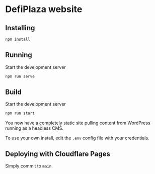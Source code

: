# DefiPlaza website

## Installing

```bash
npm install
```

## Running

Start the development server

```bash
npm run serve
```

## Build

Start the development server

```bash
npm run start
```

You now have a completely static site pulling content from WordPress running as a headless CMS.

To use your own install, edit the `.env` config file with your credentials. 

## Deploying with Cloudflare Pages

Simply commit to `main`.